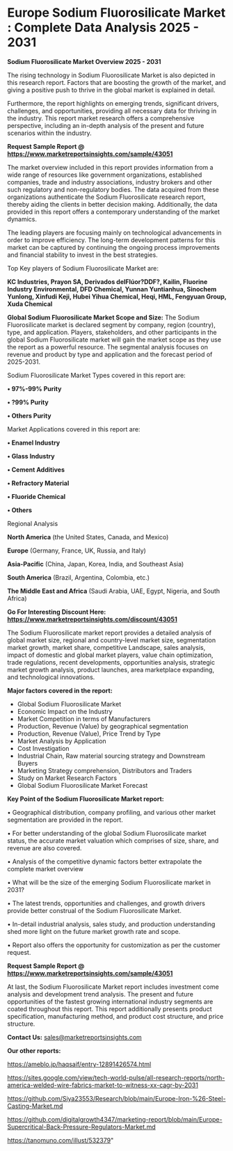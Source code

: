 # Europe Sodium Fluorosilicate Market : Complete Data Analysis 2025 - 2031

<Strong> Sodium Fluorosilicate Market Overview 2025 - 2031</strong>

The rising technology in Sodium Fluorosilicate Market is also depicted in this research report. Factors that are boosting the growth of the market, and giving a positive push to thrive in the global market is explained in detail.

Furthermore, the report highlights on emerging trends, significant drivers, challenges, and opportunities, providing all necessary data for thriving in the industry. This report market research offers a comprehensive perspective, including an in-depth analysis of the present and future scenarios within the industry.

<strong>Request Sample Report @ <a href=https://www.marketreportsinsights.com/sample/43051>https://www.marketreportsinsights.com/sample/43051</a></strong>

The market overview included in this report provides information from a wide range of resources like government organizations, established companies, trade and industry associations, industry brokers and other such regulatory and non-regulatory bodies. The data acquired from these organizations authenticate the Sodium Fluorosilicate research report, thereby aiding the clients in better decision making. Additionally, the data provided in this report offers a contemporary understanding of the market dynamics.

The leading players are focusing mainly on technological advancements in order to improve efficiency. The long-term development patterns for this market can be captured by continuing the ongoing process improvements and financial stability to invest in the best strategies.

Top Key players of Sodium Fluorosilicate Market are:

<strong>KC Industries, Prayon SA, Derivados delFlúor?DDF?, Kailin, Fluorine Industry Environmental, DFD Chemical, Yunnan Yuntianhua, Sinochem Yunlong, Xinfudi Keji, Hubei Yihua Chemical, Heqi, HML, Fengyuan Group, Xuda Chemical</strong>

<strong><b>Global Sodium Fluorosilicate Market Scope and Size:</b></strong>
The Sodium Fluorosilicate market is declared segment by company, region (country), type, and application. Players, stakeholders, and other participants in the global Sodium Fluorosilicate market will gain the market scope as they use the report as a powerful resource. The segmental analysis focuses on revenue and product by type and application and the forecast period of 2025-2031.

Sodium Fluorosilicate Market Types covered in this report are:

<strong>•  97%-99% Purity

•  ?99% Purity

•  Others Purity</strong>

Market Applications covered in this report are:

<strong>•  Enamel Industry

•  Glass Industry

•  Cement Additives

•  Refractory Material

•  Fluoride Chemical

•  Others</strong> 

Regional Analysis

<strong>North America</strong> (the United States, Canada, and Mexico)

<strong>Europe</strong> (Germany, France, UK, Russia, and Italy)

<strong>Asia-Pacific</strong> (China, Japan, Korea, India, and Southeast Asia)

<strong>South America</strong> (Brazil, Argentina, Colombia, etc.)

<strong>The Middle East and Africa</strong> (Saudi Arabia, UAE, Egypt, Nigeria, and South Africa)

<strong>Go For Interesting Discount Here: <a href=https://www.marketreportsinsights.com/discount/43051>https://www.marketreportsinsights.com/discount/43051</a></strong>

The Sodium Fluorosilicate market report provides a detailed analysis of global market size, regional and country-level market size, segmentation market growth, market share, competitive Landscape, sales analysis, impact of domestic and global market players, value chain optimization, trade regulations, recent developments, opportunities analysis, strategic market growth analysis, product launches, area marketplace expanding, and technological innovations.

<strong><b>Major factors covered in the report:</b></strong>
<ul>
  <li>Global Sodium Fluorosilicate Market </li>
  <li>Economic Impact on the Industry</li>
  <li>Market Competition in terms of Manufacturers</li>
  <li>Production, Revenue (Value) by geographical segmentation</li>
  <li>Production, Revenue (Value), Price Trend by Type</li>
  <li>Market Analysis by Application</li>
  <li>Cost Investigation</li>
  <li>Industrial Chain, Raw material sourcing strategy and Downstream Buyers</li>
  <li>Marketing Strategy comprehension, Distributors and Traders</li>
  <li>Study on Market Research Factors</li>
  <li>Global Sodium Fluorosilicate Market Forecast</li>
</ul>

<strong><b>Key Point of the Sodium Fluorosilicate Market report:</b></strong>

• Geographical distribution, company profiling, and various other market segmentation are provided in the report.

• For better understanding of the global Sodium Fluorosilicate market status, the accurate market valuation which comprises of size, share, and revenue are also covered.

• Analysis of the competitive dynamic factors better extrapolate the complete market overview

• What will be the size of the emerging Sodium Fluorosilicate market in 2031?

• The latest trends, opportunities and challenges, and growth drivers provide better construal of the Sodium Fluorosilicate Market.

• In-detail industrial analysis, sales study, and production understanding shed more light on the future market growth rate and scope.

• Report also offers the opportunity for customization as per the customer request.

<strong>Request Sample Report @ <a href=https://www.marketreportsinsights.com/sample/43051>https://www.marketreportsinsights.com/sample/43051</a></strong>

At last, the Sodium Fluorosilicate Market report includes investment come analysis and development trend analysis. The present and future opportunities of the fastest growing international industry segments are coated throughout this report. This report additionally presents product specification, manufacturing method, and product cost structure, and price structure.

<strong>Contact Us:</strong>
sales@marketreportsinsights.com

<strong>Our other reports:</strong>

<a href=https://ameblo.jp/haqsaif/entry-12891426574.html>https://ameblo.jp/haqsaif/entry-12891426574.html</a>

<a href=https://sites.google.com/view/tech-world-pulse/all-research-reports/north-america-welded-wire-fabrics-market-to-witness-xx-cagr-by-2031>https://sites.google.com/view/tech-world-pulse/all-research-reports/north-america-welded-wire-fabrics-market-to-witness-xx-cagr-by-2031</a>

<a href=https://github.com/Siya23553/Research/blob/main/Europe-Iron-%26-Steel-Casting-Market.md>https://github.com/Siya23553/Research/blob/main/Europe-Iron-%26-Steel-Casting-Market.md</a>

<a href=https://github.com/digitalgrowth4347/marketing-report/blob/main/Europe-Supercritical-Back-Pressure-Regulators-Market.md>https://github.com/digitalgrowth4347/marketing-report/blob/main/Europe-Supercritical-Back-Pressure-Regulators-Market.md</a>

<a href=https://tanomuno.com/illust/532379>https://tanomuno.com/illust/532379</a>"
